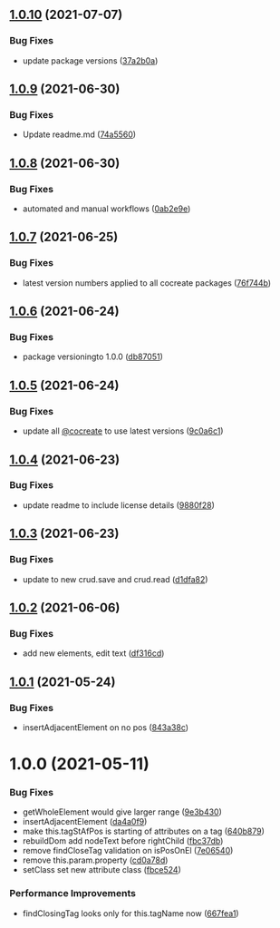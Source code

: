 ## [1.0.10](https://github.com/CoCreate-app/CoCreate-domText/compare/v1.0.9...v1.0.10) (2021-07-07)


### Bug Fixes

* update package versions ([37a2b0a](https://github.com/CoCreate-app/CoCreate-domText/commit/37a2b0a614d1765af0da2bb8753f92d6afa5c8ac))

## [1.0.9](https://github.com/CoCreate-app/CoCreate-domText/compare/v1.0.8...v1.0.9) (2021-06-30)


### Bug Fixes

* Update readme.md ([74a5560](https://github.com/CoCreate-app/CoCreate-domText/commit/74a55604078700baae696ff843baea582603f8f9))

## [1.0.8](https://github.com/CoCreate-app/CoCreate-domText/compare/v1.0.7...v1.0.8) (2021-06-30)


### Bug Fixes

* automated and manual workflows ([0ab2e9e](https://github.com/CoCreate-app/CoCreate-domText/commit/0ab2e9e76a2354d0e9f312d6cbe64084d4d6272c))

## [1.0.7](https://github.com/CoCreate-app/CoCreate-domText/compare/v1.0.6...v1.0.7) (2021-06-25)


### Bug Fixes

* latest version numbers applied to all cocreate packages ([76f744b](https://github.com/CoCreate-app/CoCreate-domText/commit/76f744b854e521c98464a40e67c07a5d95389d7b))

## [1.0.6](https://github.com/CoCreate-app/CoCreate-domText/compare/v1.0.5...v1.0.6) (2021-06-24)


### Bug Fixes

* package versioningto 1.0.0 ([db87051](https://github.com/CoCreate-app/CoCreate-domText/commit/db87051b3529c4cf1488780959f282a7ee022b96))

## [1.0.5](https://github.com/CoCreate-app/CoCreate-domText/compare/v1.0.4...v1.0.5) (2021-06-24)


### Bug Fixes

* update all [@cocreate](https://github.com/cocreate) to use latest versions ([9c0a6c1](https://github.com/CoCreate-app/CoCreate-domText/commit/9c0a6c12cbc759af742a46dbcbeee77590424431))

## [1.0.4](https://github.com/CoCreate-app/CoCreate-domText/compare/v1.0.3...v1.0.4) (2021-06-23)


### Bug Fixes

* update readme to include license details ([9880f28](https://github.com/CoCreate-app/CoCreate-domText/commit/9880f289eeb12b46895d2bbc3a345da0020c5fbc))

## [1.0.3](https://github.com/CoCreate-app/CoCreate-domText/compare/v1.0.2...v1.0.3) (2021-06-23)


### Bug Fixes

* update to new crud.save and crud.read ([d1dfa82](https://github.com/CoCreate-app/CoCreate-domText/commit/d1dfa82e02e76dbaf74ad9831669785704af8b9b))

## [1.0.2](https://github.com/CoCreate-app/CoCreate-domText/compare/v1.0.1...v1.0.2) (2021-06-06)


### Bug Fixes

* add new elements, edit text ([df316cd](https://github.com/CoCreate-app/CoCreate-domText/commit/df316cd52d3f9bab1a89698f5a0026a3e4a27bb7))

## [1.0.1](https://github.com/CoCreate-app/CoCreate-domText/compare/v1.0.0...v1.0.1) (2021-05-24)


### Bug Fixes

* insertAdjacentElement on no pos ([843a38c](https://github.com/CoCreate-app/CoCreate-domText/commit/843a38cfff9fdb508abffbe5f0594710f8316628))

# 1.0.0 (2021-05-11)


### Bug Fixes

* getWholeElement would give larger range ([9e3b430](https://github.com/CoCreate-app/CoCreate-domText/commit/9e3b4305129739a31a56f7806780b69fa7866cfd))
* insertAdjacentElement ([da4a0f9](https://github.com/CoCreate-app/CoCreate-domText/commit/da4a0f90ee6db4fe9c144d2d9a477089bb57f641))
* make this.tagStAfPos is starting of attributes on a tag ([640b879](https://github.com/CoCreate-app/CoCreate-domText/commit/640b879b8e816470da96f178f82070abc7767764))
* rebuildDom add nodeText before rightChild ([fbc37db](https://github.com/CoCreate-app/CoCreate-domText/commit/fbc37db9ebf54d9f73b88f0906d2c57bd0d678e3))
* remove findCloseTag validation on isPosOnEl ([7e06540](https://github.com/CoCreate-app/CoCreate-domText/commit/7e0654004492321dd170f6aa83ac638751880455))
* remove this.param.property ([cd0a78d](https://github.com/CoCreate-app/CoCreate-domText/commit/cd0a78d6ce3420b1ded282bffca4e02d69dd8841))
* setClass set new attribute class ([fbce524](https://github.com/CoCreate-app/CoCreate-domText/commit/fbce5245db5731af1889eae42ae7d91547975a6d))


### Performance Improvements

* findClosingTag looks only for this.tagName now ([667fea1](https://github.com/CoCreate-app/CoCreate-domText/commit/667fea1b22e30aa99ff791dd75d8c0705ff90562))
